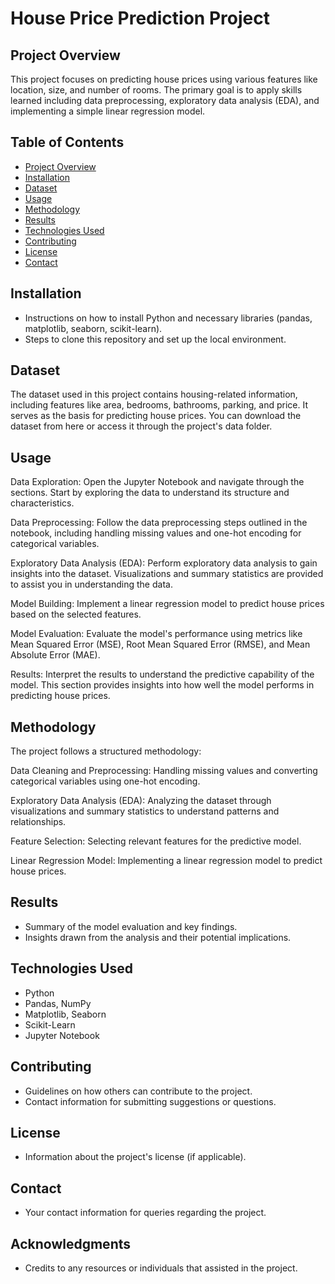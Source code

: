 # House Price Prediction Project

## Project Overview
This project focuses on predicting house prices using various features like location, size, and number of rooms. The primary goal is to apply skills learned including data preprocessing, exploratory data analysis (EDA), and implementing a simple linear regression model.

## Table of Contents
- [Project Overview](#project-overview)
- [Installation](#installation)
- [Dataset](#dataset)
- [Usage](#usage)
- [Methodology](#methodology)
- [Results](#results)
- [Technologies Used](#technologies-used)
- [Contributing](#contributing)
- [License](#license)
- [Contact](#contact)

## Installation
- Instructions on how to install Python and necessary libraries (pandas, matplotlib, seaborn, scikit-learn).
- Steps to clone this repository and set up the local environment.

## Dataset
The dataset used in this project contains housing-related information, including features like area, bedrooms, bathrooms, parking, and price. It serves as the basis for predicting house prices. You can download the dataset from here or access it through the project's data folder.

## Usage
Data Exploration: Open the Jupyter Notebook and navigate through the sections. Start by exploring the data to understand its structure and characteristics.

Data Preprocessing: Follow the data preprocessing steps outlined in the notebook, including handling missing values and one-hot encoding for categorical variables.

Exploratory Data Analysis (EDA): Perform exploratory data analysis to gain insights into the dataset. Visualizations and summary statistics are provided to assist you in understanding the data.

Model Building: Implement a linear regression model to predict house prices based on the selected features.

Model Evaluation: Evaluate the model's performance using metrics like Mean Squared Error (MSE), Root Mean Squared Error (RMSE), and Mean Absolute Error (MAE).

Results: Interpret the results to understand the predictive capability of the model. This section provides insights into how well the model performs in predicting house prices.

## Methodology
The project follows a structured methodology:

Data Cleaning and Preprocessing: Handling missing values and converting categorical variables using one-hot encoding.

Exploratory Data Analysis (EDA): Analyzing the dataset through visualizations and summary statistics to understand patterns and relationships.

Feature Selection: Selecting relevant features for the predictive model.

Linear Regression Model: Implementing a linear regression model to predict house prices.

## Results
- Summary of the model evaluation and key findings.
- Insights drawn from the analysis and their potential implications.

## Technologies Used
- Python
- Pandas, NumPy
- Matplotlib, Seaborn
- Scikit-Learn
- Jupyter Notebook

## Contributing
- Guidelines on how others can contribute to the project.
- Contact information for submitting suggestions or questions.

## License
- Information about the project's license (if applicable).

## Contact
- Your contact information for queries regarding the project.

## Acknowledgments
- Credits to any resources or individuals that assisted in the project.
